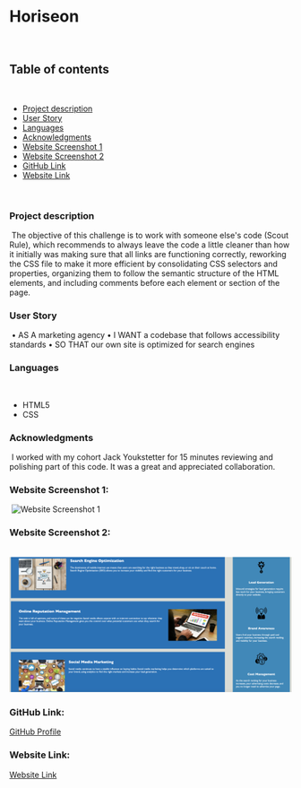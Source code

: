 # Horiseon
​
## Table of contents
​
  - [Project description](#project-description)
  - [User Story](#user-story)
  - [Languages](#languages)
  - [Acknowledgments](#acknowledgments)
  - [Website Screenshot 1](#website-screenshot-1)
  - [Website Screenshot 2](#website-screenshot-2)
  - [GitHub Link](#gitHub-link)
  - [Website Link](#website-link)

​
### Project description
​
The objective of this challenge is to work with someone else's code (Scout Rule), which recommends to always leave the code a little cleaner than how it initially was making sure that all links are functioning correctly, reworking the CSS file to make it more efficient by consolidating CSS selectors and properties, organizing them to follow the semantic structure of the HTML elements, and including comments before each element or section of the page.
​
### User Story
​
•	AS A marketing agency
•	I WANT a codebase that follows accessibility standards
•	SO THAT our own site is optimized for search engines

### Languages
​
- HTML5
- CSS

### Acknowledgments
​
I worked with my cohort Jack Youkstetter for 15 minutes reviewing and polishing part of this code. It was a great and appreciated collaboration.

### Website Screenshot 1:
​
![Website Screenshot 1](./assets/images/screenshots/website%20screenshot%201.png)

### Website Screenshot 2:
​
![Website Screenshot 2](./assets/images/screenshots/website%20screenshot%202.png)

### GitHub Link:

[GitHub Profile](https://github.com/TheAnswer07)

### Website Link:

[Website Link](https://theanswer07.github.io/horiseon/)

